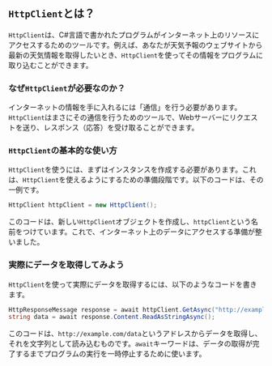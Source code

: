 ## `HttpClient`とは？

`HttpClient`は、C#言語で書かれたプログラムがインターネット上のリソースにアクセスするためのツールです。例えば、あなたが天気予報のウェブサイトから最新の天気情報を取得したいとき、`HttpClient`を使ってその情報をプログラムに取り込むことができます。

### なぜ`HttpClient`が必要なのか？

インターネットの情報を手に入れるには「通信」を行う必要があります。`HttpClient`はまさにその通信を行うためのツールで、Webサーバーにリクエストを送り、レスポンス（応答）を受け取ることができます。

### `HttpClient`の基本的な使い方

`HttpClient`を使うには、まずはインスタンスを作成する必要があります。これは、`HttpClient`を使えるようにするための準備段階です。以下のコードは、その一例です。

```csharp
HttpClient httpClient = new HttpClient();
```

このコードは、新しい`HttpClient`オブジェクトを作成し、`httpClient`という名前をつけています。これで、インターネット上のデータにアクセスする準備が整いました。

### 実際にデータを取得してみよう

`HttpClient`を使って実際にデータを取得するには、以下のようなコードを書きます。

```csharp
HttpResponseMessage response = await httpClient.GetAsync("http://example.com/data");
string data = await response.Content.ReadAsStringAsync();
```

このコードは、`http://example.com/data`というアドレスからデータを取得し、それを文字列として読み込むものです。`await`キーワードは、データの取得が完了するまでプログラムの実行を一時停止するために使います。
